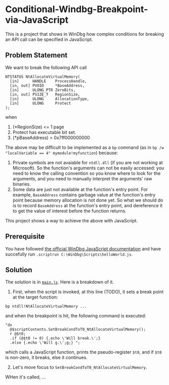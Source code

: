 # Conditional-Windbg-Breakpoint-via-JavaScript

This is a project that shows in WinDbg how complex conditions for breaking an API call can be specified in JavaScript.

## Problem Statement
We want to break the following API call
```
NTSTATUS NtAllocateVirtualMemory(
  [in]      HANDLE    ProcessHandle,
  [in, out] PVOID     *BaseAddress,
  [in]      ULONG_PTR ZeroBits,
  [in, out] PSIZE_T   RegionSize,
  [in]      ULONG     AllocationType,
  [in]      ULONG     Protect
);
```
when 
1. (*RegionSize) <= 1 page
2. Protect has executable bit set.
3. (*pBaseAddress) > 0x7ff000000000

The above may be difficult to be implemented as a `bp` command (as in `bp /w "localVariable == 4" mymodule!myfunction`) because:
1. Private symbols are not avaiable for `ntdll.dll` (if you are not working at Microsoft). So the function's arguments can not be easily accessed: you need to know the calling convention so you know where to look for the arguments, and you need to manually interpret the arguments' raw binaries.
2. Some data are just not available at the function's entry point. For example, `BaseAddress` contains garbage value at the function's entry point because memory allocation is not done yet. So what we should do is to record `BaseAddress` at the function's entry point, and dereference it to get the value of interest before the function returns.

This project shows a way to achieve the above with JavaScript.

## Prerequisite
You have followed [the official WinDbg JavaScript documentation](https://learn.microsoft.com/en-us/windows-hardware/drivers/debugger/javascript-debugger-scripting#scriptrun) and have succefully run `.scriptrun C:\WinDbg\Scripts\helloWorld.js`.

## Solution
The solution is in [`main.js`](/main.js). Here is a breakdown of it.
1. First, when the script is invoked, at this line (TODO), it sets a break point at the target function:
```
bp ntdll!NtAllocateVirtualMemory ...
```
and when the breakpoint is hit, the following command is executed:
```
"dx
  @$scriptContents.SetBreakCondToT0_NtAllocateVirtualMemory();
  r @$t0;
  .if (@$t0 != 0) {.echo \'Will break.\';}
  .else {.echo \'Will g.\';g;} ";
```
which calls a JavaScript function, prints the pseudo-register `$t0`, and if `$t0` is non-zero, it breaks, else it continues.

2. Let's move focus to `SetBreakCondToT0_NtAllocateVirtualMemory`.

WHen it's called, ...

